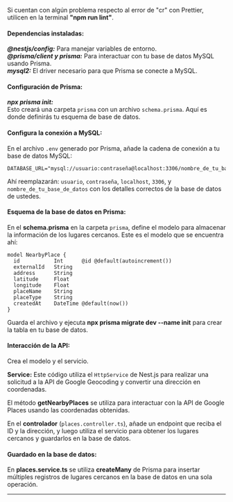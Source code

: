 Si cuentan con algún problema respecto al error de "cr" con Prettier, utilicen en la terminal **"npm run lint"**.

#### Dependencias instaladas:

***@nestjs/config:*** Para manejar variables de entorno.  
***@prisma/client y prisma:*** Para interactuar con tu base de datos MySQL usando Prisma.  
***mysql2:*** El driver necesario para que Prisma se conecte a MySQL.

#### Configuración de Prisma:

***npx prisma init:***  
Esto creará una carpeta `prisma` con un archivo `schema.prisma`. Aquí es donde definirás tu esquema de base de datos.

#### Configura la conexión a MySQL:

En el archivo `.env` generado por Prisma, añade la cadena de conexión a tu base de datos MySQL:

```
DATABASE_URL="mysql://usuario:contraseña@localhost:3306/nombre_de_tu_base_de_datos"
```

Ahí reemplazarán: `usuario`, `contraseña`, `localhost`, `3306`, y `nombre_de_tu_base_de_datos` con los detalles correctos de la base de datos de ustedes.

#### Esquema de la base de datos en Prisma:

En el **schema.prisma** en la carpeta `prisma`, define el modelo para almacenar la información de los lugares cercanos. Este es el modelo que se encuentra ahí:

```prisma
model NearbyPlace {
  id           Int      @id @default(autoincrement())
  externalId   String
  address      String
  latitude     Float
  longitude    Float
  placeName    String
  placeType    String
  createdAt    DateTime @default(now())
}
```

Guarda el archivo y ejecuta **npx prisma migrate dev --name init** para crear la tabla en tu base de datos.

#### Interacción de la API:

Crea el modelo y el servicio.

**Service:** Este código utiliza el `HttpService` de Nest.js para realizar una solicitud a la API de Google Geocoding y convertir una dirección en coordenadas.

El método **getNearbyPlaces** se utiliza para interactuar con la API de Google Places usando las coordenadas obtenidas.

En el **controlador** (`places.controller.ts`), añade un endpoint que reciba el ID y la dirección, y luego utiliza el servicio para obtener los lugares cercanos y guardarlos en la base de datos.

#### Guardado en la base de datos:

En **places.service.ts** se utiliza **createMany** de Prisma para insertar múltiples registros de lugares cercanos en la base de datos en una sola operación.

---
